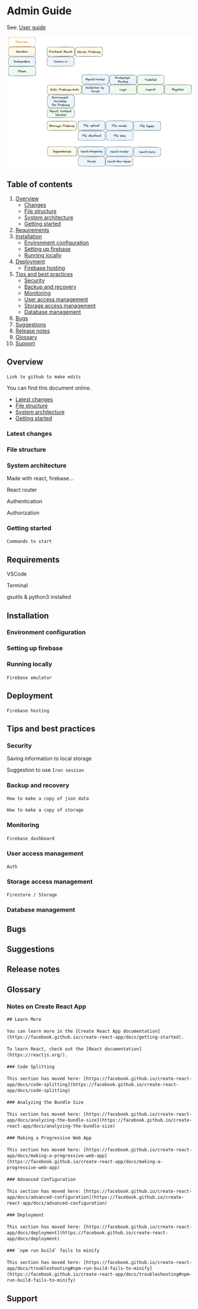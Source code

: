 # Admin Guide

See: [User guide](https://github.com/handshou/todolist/blob/main/README.md)

![Admin overview](/public/plan-admin-overview.png)

## Table of contents

1. [Overview](#overview)
   - [Changes](#latest-changes)
   - [File structure](#file-structure)
   - [System architecture](#system-architecture)
   - [Getting started](#getting-started)
1. [Requirements](#requirements)
1. [Installation](#installation)
   - [Environment configuration](#environment-configuration)
   - [Setting up firebase](#setting-up-firebase)
   - [Running locally](#running-locally)
1. [Deployment](#deployment)
   - [Firebase hosting](#firebase-hosting)
1. [Tips and best practices](#tips-and-best-practices)
    - [Security](#security)
    - [Backup and recovery](#backup-and-recovery)
    - [Monitoring](#monitoring)
    - [User access management](#user-access-management)
    - [Storage access management](#storage-access-management)
    - [Database management](#database-management)
1. [Bugs](#bugs)
1. [Suggestions](#suggestions)
1. [Release notes](#release-notes)
1. [Glossary](#glossary)
1. [Support](#support)

## Overview

`Link to github to make edits`

You can find this document online.

- [Latest changes](#latest-changes)
- [File structure](#file-structure)
- [System architecture](#system-architecture)
- [Getting started](#getting-started)

### Latest changes

### File structure

### System architecture

Made with react, firebase...

React router

Authentication

Authorization

### Getting started

`Commands to start`

## Requirements

VSCode

Terminal

gsutils & python3 installed

## Installation

### Environment configuration

### Setting up firebase

### Running locally

`Firebase emulator`

## Deployment

`Firebase hosting`

## Tips and best practices

### Security

Saving information to local storage

Suggestion to use `Iron session`

### Backup and recovery

`How to make a copy of json data`

`How to make a copy of storage`

### Monitoring

`Firebase dashboard`

### User access management

`Auth`

### Storage access management

`Firestore / Storage`

### Database management

## Bugs

## Suggestions

## Release notes

## Glossary

### Notes on Create React App

```
## Learn More

You can learn more in the [Create React App documentation](https://facebook.github.io/create-react-app/docs/getting-started).

To learn React, check out the [React documentation](https://reactjs.org/).

### Code Splitting

This section has moved here: [https://facebook.github.io/create-react-app/docs/code-splitting](https://facebook.github.io/create-react-app/docs/code-splitting)

### Analyzing the Bundle Size

This section has moved here: [https://facebook.github.io/create-react-app/docs/analyzing-the-bundle-size](https://facebook.github.io/create-react-app/docs/analyzing-the-bundle-size)

### Making a Progressive Web App

This section has moved here: [https://facebook.github.io/create-react-app/docs/making-a-progressive-web-app](https://facebook.github.io/create-react-app/docs/making-a-progressive-web-app)

### Advanced Configuration

This section has moved here: [https://facebook.github.io/create-react-app/docs/advanced-configuration](https://facebook.github.io/create-react-app/docs/advanced-configuration)

### Deployment

This section has moved here: [https://facebook.github.io/create-react-app/docs/deployment](https://facebook.github.io/create-react-app/docs/deployment)

### `npm run build` fails to minify

This section has moved here: [https://facebook.github.io/create-react-app/docs/troubleshooting#npm-run-build-fails-to-minify](https://facebook.github.io/create-react-app/docs/troubleshooting#npm-run-build-fails-to-minify)
```

## Support
